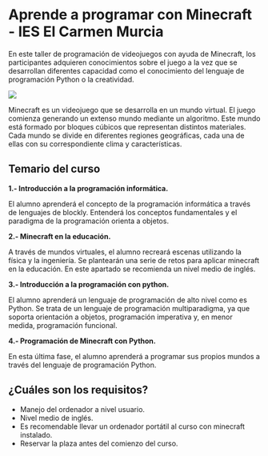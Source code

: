 # Aprende a programar con Minecraft - IES El Carmen Murcia

En este taller de programación de videojuegos con ayuda de Minecraft, los participantes adquieren conocimientos sobre el juego a la vez que se desarrollan diferentes capacidad como el conocimiento del lenguaje de programación Python o la creatividad.

![](1.png)

Minecraft es un videojuego que se desarrolla en un mundo virtual. El juego comienza generando un extenso mundo mediante un algoritmo. Este mundo está formado por bloques cúbicos que representan distintos materiales. Cada mundo se divide en diferentes regiones geográficas, cada una de ellas con su correspondiente clima y características.

## Temario del curso

**1.- Introducción a la programación informática.**

El alumno aprenderá el concepto de la programación informática a través de lenguajes de blockly. Entenderá los conceptos fundamentales y el paradigma de la programación orienta a objetos.

**2.- Minecraft en la educación.**

A través de mundos virtuales, el alumno recreará escenas utilizando la física y la ingeniería. Se plantearán una serie de retos para aplicar minecraft en la educación. En este apartado se recomienda un nivel medio de inglés.

**3.- Introducción a la programación con python.**

El alumno aprenderá un lenguaje de programación de alto nivel como es Python. Se trata de un lenguaje de programación multiparadigma, ya que soporta orientación a objetos, programación imperativa y, en menor medida, programación funcional.

**4.- Programación de Minecraft con Python.**

En esta última fase, el alumno aprenderá a programar sus propios mundos a través del lenguaje de programación Python.


## ¿Cuáles son los requisitos?

- Manejo del ordenador a nivel usuario.
- Nivel medio de inglés.
- Es recomendable llevar un ordenador portátil al curso con minecraft instalado.
- Reservar la plaza antes del comienzo del curso.
